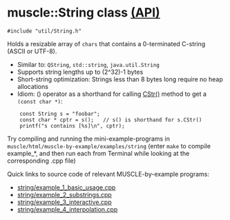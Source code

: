 # muscle::String class [(API)](https://public.msli.com/lcs/muscle/html/classmuscle_1_1String.html)

```#include "util/String.h"```

Holds a resizable array of `chars` that contains a 0-terminated C-string (ASCII or UTF-8).

* Similar to: `QString`, `std::string`, `java.util.String`
* Supports string lengths up to (2^32)-1 bytes
* Short-string optimization:  Strings less than 8 bytes long require no heap allocations
* Idiom:  () operator as a shorthand for calling [CStr()](https://public.msli.com/lcs/muscle/html/classmuscle_1_1String.html#ab716a97a695759248dfc7692bf99016a) method to get a `(const char *)`:

```
    const String s = "foobar"; 
    const char * cptr = s();   // s() is shorthand for s.CStr()
    printf("s contains [%s]\n", cptr);
```

Try compiling and running the mini-example-programs in `muscle/html/muscle-by-example/examples/string` (enter `make` to compile example_*, and then run each from Terminal while looking at the corresponding .cpp file)

Quick links to source code of relevant MUSCLE-by-example programs:

* [string/example_1_basic_usage.cpp](https://public.msli.com/lcs/muscle/muscle/html/muscle-by-example/examples/string/example_1_basic_usage.cpp)
* [string/example_2_substrings.cpp](https://public.msli.com/lcs/muscle/muscle/html/muscle-by-example/examples/string/example_2_substrings.cpp)
* [string/example_3_interactive.cpp](https://public.msli.com/lcs/muscle/muscle/html/muscle-by-example/examples/string/example_3_interactive.cpp)
* [string/example_4_interpolation.cpp](https://public.msli.com/lcs/muscle/muscle/html/muscle-by-example/examples/string/example_4_interpolation.cpp)
